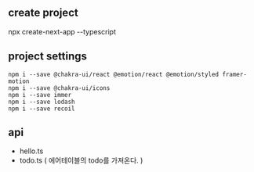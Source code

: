 ## create project

npx create-next-app --typescript

## project settings

```
npm i --save @chakra-ui/react @emotion/react @emotion/styled framer-motion
npm i --save @chakra-ui/icons
npm i --save immer
npm i --save lodash
npm i --save recoil
```

## api

- hello.ts
- todo.ts ( 에어테이블의 todo를 가져온다. )
